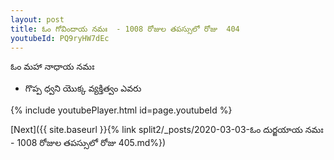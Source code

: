 ```yaml
---
layout: post
title: ఓం గోవిందాయ నమః  - 1008 రోజుల తపస్సులో రోజు  404
youtubeId: PQ9ryHW7dEc
---
```

 
 
 ఓం మహా నాధాయ నమః  
 
 -  గొప్ప ధ్వని యొక్క వ్యక్తిత్వం ఎవరు 
 
  
 
  
 
 
 
 
 
 


{% include youtubePlayer.html id=page.youtubeId %}
 
[Next]({{ site.baseurl }}{% link  split2/_posts/2020-03-03-ఓం దుర్జయాయ నమః  - 1008 రోజుల తపస్సులో రోజు  405.md%})
 

